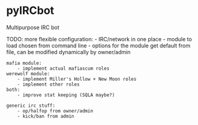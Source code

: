 pyIRCbot
========

Multipurpose IRC bot


TODO: 
    more flexible configuration:
        - IRC/network in one place
        - module to load chosen from command line
        - options for the module get default from file, can be modified dynamically by owner/admin

    mafia module:
        - implement actual mafiascum roles
    werewolf module:
        - implement Miller's Hollow + New Moon roles
        - implement other roles
    both:
        - improve stat keeping (SQLA maybe?)

    generic irc stuff:
        - op/halfop from owner/admin
        - kick/ban from admin